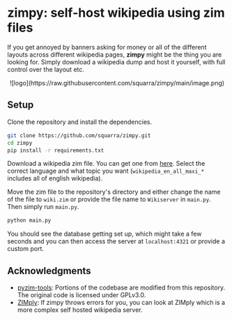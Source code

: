 # zimpy: self-host wikipedia using zim files

If you get annoyed by banners asking for money or all of the different layouts across different wikipedia pages, **zimpy** might be the thing you are looking for. Simply download a wikipedia dump and host it yourself, with full control over the layout etc. 

<div align="center">
![logo](https://raw.githubusercontent.com/squarra/zimpy/main/image.png)
</div>

## Setup

Clone the repository and install the dependencies.

```sh
git clone https://github.com/squarra/zimpy.git
cd zimpy
pip install -r requirements.txt
```

Download a wikipedia zim file. You can get one from [here](https://dumps.wikimedia.org/other/kiwix/zim/wikipedia/). Select the correct language and what topic you want (`wikipedia_en_all_maxi_*` includes all of english wikipedia).

Move the zim file to the repository's directory and either change the name of the file to `wiki.zim` or provide the file name to `Wikiserver` in `main.py`. Then simply run `main.py`.

```sh
python main.py
```

You should see the database getting set up, which might take a few seconds and you can then access the server at `localhost:4321` or provide a custom port.

## Acknowledgments

- [pyzim-tools](https://github.com/kymeria/pyzim-tools): Portions of the codebase are modified from this repository. The original code is licensed under GPLv3.0.
- [ZIMply](https://github.com/kimbauters/ZIMply): If zimpy throws errors for you, you can look at ZIMply which is a more complex self hosted wikipedia server.

